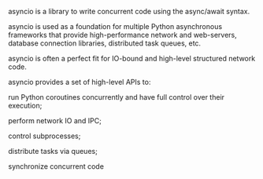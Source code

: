 asyncio is a library to write concurrent code using the async/await syntax.

asyncio is used as a foundation for multiple Python asynchronous frameworks that provide high-performance network and web-servers, database connection libraries, distributed task queues, etc.

asyncio is often a perfect fit for IO-bound and high-level structured network code.

asyncio provides a set of high-level APIs to:

run Python coroutines concurrently and have full control over their execution;

perform network IO and IPC;

control subprocesses;

distribute tasks via queues;

synchronize concurrent code
